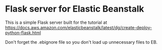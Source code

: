 # Flask server for Elastic Beanstalk

This is a simple Flask server built for the tutorial at
https://docs.aws.amazon.com/elasticbeanstalk/latest/dg/create-deploy-python-flask.html

Don't forget the .ebignore file so you don't load up unnecessary files to EB.
